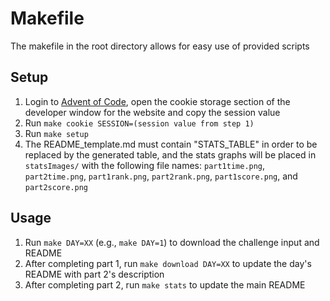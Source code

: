 # Makefile
The makefile in the root directory allows for easy use of provided scripts

## Setup
1. Login to [Advent of Code](https://adventofcode.com), open the cookie storage section of the developer window for the website and copy the session value
1. Run `make cookie SESSION=(session value from step 1)`
1. Run `make setup`
1. The README_template.md must contain "STATS_TABLE" in order to be replaced by the generated table, and the stats graphs will be placed in `statsImages/` with the following file names: `part1time.png`, `part2time.png`, `part1rank.png`, `part2rank.png`, `part1score.png`, and `part2score.png`

## Usage
1. Run `make DAY=XX` (e.g., `make DAY=1`) to download the challenge input and README
1. After completing part 1, run `make download DAY=XX` to update the day's README with part 2's description
3. After completing part 2, run `make stats` to update the main README

